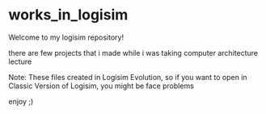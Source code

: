 # works_in_logisim
Welcome to my logisim repository!

there are few projects that i made while i was taking computer architecture lecture

Note: These files created in Logisim Evolution, so if you want to open in Classic Version of Logisim, you might be face problems

enjoy ;)
